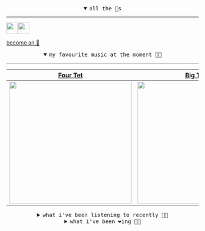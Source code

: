 <details open>

<summary align="center"><samp>all the 🥚s</samp></summary>
<hr />

<a href="https://github.com/pvinis"><img src="https://avatars.githubusercontent.com/u/100233?s=90&v=4" width="30" height="30" /><a href="https://github.com/maxPugh"><img src="https://avatars.githubusercontent.com/u/46350013?s=90&u=52a601eaa2d272b35477d096fe782ebf0a8a1f68&v=4" width="30" height="30" />

<samp><a href="https://github.com/bitttttten/bitttttten/stargazers">become an 🥚</a></samp>

</details>

<details open>

<summary align="center"><samp>my favourite music at the moment 🎵🎶</samp></summary>
<hr />

<!-- toc -->

| [Four Tet](https://open.spotify.com/artist/7Eu1txygG6nJttLHbZdQOh)                                                                                               | [Big Thief](https://open.spotify.com/artist/5QdyldG4Fl4TPiOIeMNpBZ)                                                                                              | [Stars Of The Lid](https://open.spotify.com/artist/36pCa1JHc6hlGbfEmLzJQc)                                                                                       | [Mary Lattimore](https://open.spotify.com/artist/38MKhZmMRHAZRz8LqtKIBw)                                                                                         |
| ---------------------------------------------------------------------------------------------------------------------------------------------------------------- | ---------------------------------------------------------------------------------------------------------------------------------------------------------------- | ---------------------------------------------------------------------------------------------------------------------------------------------------------------- | ---------------------------------------------------------------------------------------------------------------------------------------------------------------- |
| [<img src="https://i.scdn.co/image/ab6761610000e5eb84e29d09b4917bec2700a0d7" width="320" height="auto">](https://open.spotify.com/artist/7Eu1txygG6nJttLHbZdQOh) | [<img src="https://i.scdn.co/image/ab6761610000e5ebeab1cd56d166a0e1f0c410f0" width="320" height="auto">](https://open.spotify.com/artist/5QdyldG4Fl4TPiOIeMNpBZ) | [<img src="https://i.scdn.co/image/ab6761610000e5ebd9559855d1bb68f3160724d8" width="320" height="auto">](https://open.spotify.com/artist/36pCa1JHc6hlGbfEmLzJQc) | [<img src="https://i.scdn.co/image/ab6761610000e5ebefa5976017196e7143217cd7" width="320" height="auto">](https://open.spotify.com/artist/38MKhZmMRHAZRz8LqtKIBw) |

<!-- tocstop -->

</details>

<details>

<summary align="center"><samp>what i've been listening to recently 🎵🎶</samp></summary>
<hr />

<!-- toc -->

| [Love Attack<br />James Carr](https://open.spotify.com/track/3FvcomFA03nobW9h2lKo7a)                                                                            | [White Picket Fence<br />Koreless](https://open.spotify.com/track/3Jl1wfkdpzqlX9HdIgrOSM)                                                                       | [Delete Forever<br />Grimes](https://open.spotify.com/track/71J2rawCGulCAyTMtNY3Ej)                                                                             | [Everything Is Free<br />Gillian Welch](https://open.spotify.com/track/4hOGvEXmiu9LQcQSRM5dvn)                                                                  |
| --------------------------------------------------------------------------------------------------------------------------------------------------------------- | --------------------------------------------------------------------------------------------------------------------------------------------------------------- | --------------------------------------------------------------------------------------------------------------------------------------------------------------- | --------------------------------------------------------------------------------------------------------------------------------------------------------------- |
| [<img src="https://i.scdn.co/image/ab67616d0000b2734830d86f4e3a32543048a779" width="320" height="auto">](https://open.spotify.com/track/3FvcomFA03nobW9h2lKo7a) | [<img src="https://i.scdn.co/image/ab6761610000e5eb5460c6bf24a46e9f623e4d90" width="320" height="auto">](https://open.spotify.com/track/3Jl1wfkdpzqlX9HdIgrOSM) | [<img src="https://i.scdn.co/image/ab6761610000e5ebd1fb85d4f4d90efaa6a6ebf7" width="320" height="auto">](https://open.spotify.com/track/71J2rawCGulCAyTMtNY3Ej) | [<img src="https://i.scdn.co/image/ab6761610000e5ebbf3ed488c6ff47a5b3a980ac" width="320" height="auto">](https://open.spotify.com/track/4hOGvEXmiu9LQcQSRM5dvn) |

<!-- tocstop -->

</details>

<details>

<summary align="center"><samp>what i've been ❤️ing 🎵🎶</samp></summary>
<hr />

<!-- toc -->

| [Paul<br />Big Thief](https://open.spotify.com/album/5eSbNHaPAkwpAuo9k0o2YU)                                                                                    | [Masterpiece<br />Big Thief](https://open.spotify.com/album/5eSbNHaPAkwpAuo9k0o2YU)                                                                             | [Iambic 9 Poetry<br />Squarepusher](https://open.spotify.com/album/2DgDJIt55XlfyHpep3CFKs)                                                                      | [Iambic 5 Poetry<br />Squarepusher](https://open.spotify.com/album/19WuEzQZ9XpqVpOyoVr51m)                                                                      |
| --------------------------------------------------------------------------------------------------------------------------------------------------------------- | --------------------------------------------------------------------------------------------------------------------------------------------------------------- | --------------------------------------------------------------------------------------------------------------------------------------------------------------- | --------------------------------------------------------------------------------------------------------------------------------------------------------------- |
| [<img src="https://i.scdn.co/image/ab67616d0000b273b0b367262da7a05352e0b8fe" width="320" height="auto">](https://open.spotify.com/album/5eSbNHaPAkwpAuo9k0o2YU) | [<img src="https://i.scdn.co/image/ab67616d0000b273b0b367262da7a05352e0b8fe" width="320" height="auto">](https://open.spotify.com/album/5eSbNHaPAkwpAuo9k0o2YU) | [<img src="https://i.scdn.co/image/ab67616d0000b273f5b54c02b25abfe416e8a6ec" width="320" height="auto">](https://open.spotify.com/album/2DgDJIt55XlfyHpep3CFKs) | [<img src="https://i.scdn.co/image/ab67616d0000b273a8035bd3120d11167e3619c3" width="320" height="auto">](https://open.spotify.com/album/19WuEzQZ9XpqVpOyoVr51m) |

<!-- tocstop -->

</details>
